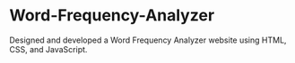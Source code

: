# Word-Frequency-Analyzer
Designed and developed a Word Frequency Analyzer website using HTML, CSS, and JavaScript.
